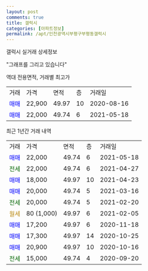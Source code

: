 ```yaml
---
layout: post
comments: true
title: 갤럭시
categories: [아파트정보]
permalink: /apt/인천광역시부평구부평동갤럭시
---
```


갤럭시 실거래 상세정보

<script type="text/javascript">
  google.charts.load('current', {'packages':['line', 'corechart']});
  google.charts.setOnLoadCallback(drawChart);

  function drawChart() {
    var data = new google.visualization.DataTable();
    data.addColumn('date', '거래일');
    data.addColumn('number', "매매");
    data.addColumn('number', "전세");
    data.addColumn('number', "전매");

    data.addRows([[new Date(Date.parse("2021-05-18")), 22000, null, null], [new Date(Date.parse("2021-04-27")), null, 22000, null], [new Date(Date.parse("2021-04-23")), 18000, null, null], [new Date(Date.parse("2021-03-16")), 20000, null, null], [new Date(Date.parse("2021-02-20")), null, 20000, null], [new Date(Date.parse("2021-02-05")), null, null, null], [new Date(Date.parse("2020-11-18")), 17200, null, null], [new Date(Date.parse("2020-10-25")), 17300, null, null], [new Date(Date.parse("2020-10-16")), 20900, null, null], [new Date(Date.parse("2020-09-20")), null, 15000, null]]);

    var options = {
      hAxis: {
        format: 'yyyy/MM/dd'
      },    
      lineWidth: 0,
      pointsVisible: true,    
      title: '최근 1년간 유형별 실거래가 분포',
      legend: { position: 'bottom' }
    };

    var formatter = new google.visualization.NumberFormat({pattern:'###,###'} );
    formatter.format(data, 1);
    formatter.format(data, 2);
    
    setTimeout(function() {
        var chart = new google.visualization.LineChart(document.getElementById('columnchart_material'));
        chart.draw(data, (options));
        document.getElementById('loading').style.display = 'none';
    }, 1000);
  }
</script>


<div id="loading" style="z-index:20; display: block; margin-left: 0px">"그래프를 그리고 있습니다"</div>
<div id="columnchart_material" style="width: 95%; margin-left: 0px; display: block"></div>

역대 전용면적, 거래별 최고가
<table class="sortable">
    <tr>
      <td>거래</td>
      <td>가격</td>
      <td>면적</td>
      <td>층</td>
      <td>거래일</td>
    </tr>
        <tr>
          <td><a style="color: blue">매매</a></td>
          <td>22,900</td>
          <td>49.97</td>
          <td>10</td>
          <td>2020-08-16</td>
        </tr>            <tr>
          <td><a style="color: blue">매매</a></td>
          <td>22,000</td>
          <td>49.74</td>
          <td>6</td>
          <td>2021-05-18</td>
        </tr>        
    
    
</table>

최근 1년간 거래 내역

<table class="sortable">
    <tr>
      <td>거래</td>
      <td>가격</td>
      <td>면적</td>
      <td>층</td>
      <td>거래일</td>
    </tr>
    <tr>
      <td><a style="color: blue">매매</a></td>
      <td>22,000</td>
      <td>49.74</td>
      <td>6</td>
      <td>2021-05-18</td>
    </tr>          <tr>
      <td><a style="color: darkgreen">전세</a></td>
      <td>22,000</td>
      <td>49.74</td>
      <td>6</td>
      <td>2021-04-27</td>
    </tr>          <tr>
      <td><a style="color: blue">매매</a></td>
      <td>18,000</td>
      <td>49.97</td>
      <td>10</td>
      <td>2021-04-23</td>
    </tr>          <tr>
      <td><a style="color: blue">매매</a></td>
      <td>20,000</td>
      <td>49.74</td>
      <td>5</td>
      <td>2021-03-16</td>
    </tr>          <tr>
      <td><a style="color: darkgreen">전세</a></td>
      <td>20,000</td>
      <td>49.74</td>
      <td>5</td>
      <td>2021-02-20</td>
    </tr>          <tr>
      <td><a style="color: darkgoldenrod">월세</a></td>
      <td>80 (1,000)</td>
      <td>49.97</td>
      <td>6</td>
      <td>2021-02-05</td>
    </tr>          <tr>
      <td><a style="color: blue">매매</a></td>
      <td>17,200</td>
      <td>49.97</td>
      <td>6</td>
      <td>2020-11-18</td>
    </tr>          <tr>
      <td><a style="color: blue">매매</a></td>
      <td>17,300</td>
      <td>49.97</td>
      <td>14</td>
      <td>2020-10-25</td>
    </tr>          <tr>
      <td><a style="color: blue">매매</a></td>
      <td>20,900</td>
      <td>49.97</td>
      <td>10</td>
      <td>2020-10-16</td>
    </tr>          <tr>
      <td><a style="color: darkgreen">전세</a></td>
      <td>15,000</td>
      <td>49.74</td>
      <td>4</td>
      <td>2020-09-20</td>
    </tr>      </table>

